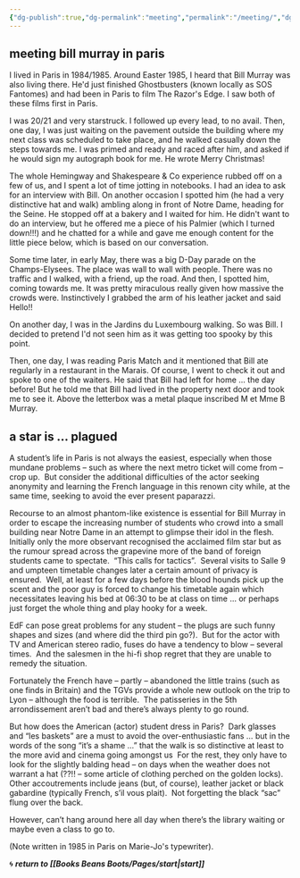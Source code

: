 ```yaml
---
{"dg-publish":true,"dg-permalink":"meeting","permalink":"/meeting/","dgHomeLink":true,"dgPassFrontmatter":false}
---
```



## meeting bill murray in paris

I lived in Paris in 1984/1985. Around Easter 1985, I heard that Bill Murray was also living there. He'd just finished Ghostbusters (known locally as SOS Fantomes) and had been in Paris to film The Razor's Edge. I saw both of these films first in Paris.

I was 20/21 and very starstruck. I followed up every lead, to no avail. Then, one day, I was just waiting on the pavement outside the building where my next class was scheduled to take place, and he walked casually down the steps towards me. I was primed and ready and raced after him, and asked if he would sign my autograph book for me. He wrote Merry Christmas! 

The whole Hemingway and Shakespeare & Co experience rubbed off on a few of us, and I spent a lot of time jotting in notebooks. I had an idea to ask for an interview with Bill. On another occasion I spotted him (he had a very distinctive hat and walk) ambling along in front of Notre Dame, heading for the Seine. He stopped off at a bakery and I waited for him. He didn't want to do an interview, but he offered me a piece of his Palmier (which I turned down!!!) and he chatted for a while and gave me enough content for the little piece below, which is based on our conversation.

Some time later, in early May, there was a big D-Day parade on the Champs-Elysees. The place was wall to wall with people. There was no traffic and I walked, with a friend, up the road. And then, I spotted him, coming towards me. It was pretty miraculous really given how massive the crowds were. Instinctively I grabbed the arm of his leather jacket and said Hello!!

On another day, I was in the Jardins du Luxembourg walking. So was Bill. I decided to pretend I'd not seen him as it was getting too spooky by this point.

Then, one day, I was reading Paris Match and it mentioned that Bill ate regularly in a restaurant in the Marais. Of course, I went to check it out and spoke to one of the waiters. He said that Bill had left for home ... the day before! But he told me that Bill had lived in the property next door and took me to see it. Above the letterbox was a metal plaque inscribed M et Mme B Murray.

## a star is … plagued 

A student’s life in Paris is not always the easiest, especially when those mundane problems – such as where the next metro ticket will come from – crop up.  But consider the additional difficulties of the actor seeking anonymity and learning the French language in this renown city while, at the same time, seeking to avoid the ever present paparazzi. 

Recourse to an almost phantom-like existence is essential for Bill Murray in order to escape the increasing number of students who crowd into a small building near Notre Dame in an attempt to glimpse their idol in the flesh.  Initially only the more observant recognised the acclaimed film star but as the rumour spread across the grapevine more of the band of foreign students came to spectate.  “This calls for tactics”.  Several visits to Salle 9 and umpteen timetable changes later a certain amount of privacy is ensured.  Well, at least for a few days before the blood hounds pick up the scent and the poor guy is forced to change his timetable again which necessitates leaving his bed at 06:30 to be at class on time … or perhaps just forget the whole thing and play hooky for a week. 

EdF can pose great problems for any student – the plugs are such funny shapes and sizes (and where did the third pin go?).  But for the actor with TV and American stereo radio, fuses do have a tendency to blow – several times.  And the salesmen in the hi-fi shop regret that they are unable to remedy the situation. 

Fortunately the French have – partly – abandoned the little trains (such as one finds in Britain) and the TGVs provide a whole new outlook on the trip to Lyon – although the food is terrible.  The patisseries in the 5th arrondissement aren’t bad and there’s always plenty to go round. 

But how does the American (actor) student dress in Paris?  Dark glasses and “les baskets” are a must to avoid the over-enthusiastic fans … but in the words of the song “it’s a shame …” that the walk is so distinctive at least to the more avid and cinema going amongst us  For the rest, they only have to look for the slightly balding head – on days when the weather does not warrant a hat (??!! – some article of clothing perched on the golden locks).  Other accoutrements include jeans (but, of course), leather jacket or black gabardine (typically French, s’il vous plait).  Not forgetting the black “sac” flung over the back. 

However, can’t hang around here all day when there’s the library waiting or maybe even a class to go to.

(Note written in 1985 in Paris on Marie-Jo's typewriter).

🌀 ***return to [[Books Beans Boots/Pages/start|start]]***

